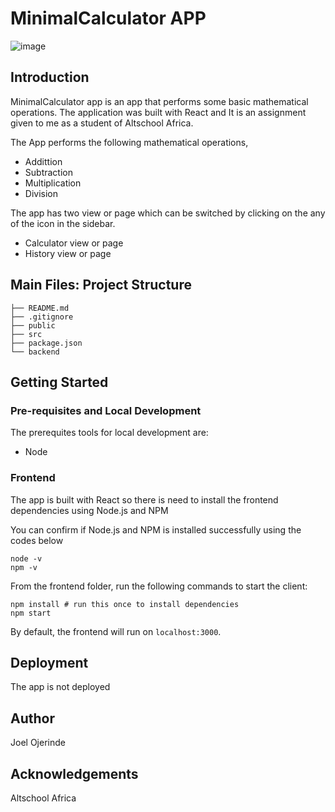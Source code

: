 # MinimalCalculator APP

![image](https://user-images.githubusercontent.com/104495751/194050506-1f74fed6-46cb-4fbe-935d-a6db35ef1290.png)

## Introduction

MinimalCalculator app is an app that performs some basic mathematical operations. The application was built with React and It is an assignment given to me as a student of Altschool Africa.

The App performs the following mathematical operations,

- Addittion
- Subtraction
- Multiplication
- Division

The app has two view or page which can be switched by clicking on the any of the icon in the sidebar.
* Calculator view or page 
* History view or page 

## Main Files: Project Structure

```
├── README.md
├── .gitignore
├── public
├── src
├── package.json
└── backend
```

## Getting Started

### Pre-requisites and Local Development 
The prerequites tools for local development are:

 - Node

### Frontend
The app is built with React so there is need to install the frontend dependencies using Node.js and NPM

You can confirm if Node.js and NPM is installed successfully using the codes below

```
node -v
npm -v
```

From the frontend folder, run the following commands to start the client: 
```
npm install # run this once to install dependencies
npm start 
```

By default, the frontend will run on `localhost:3000`. 

## Deployment
The app is not deployed

## Author
Joel Ojerinde

## Acknowledgements 
Altschool Africa
